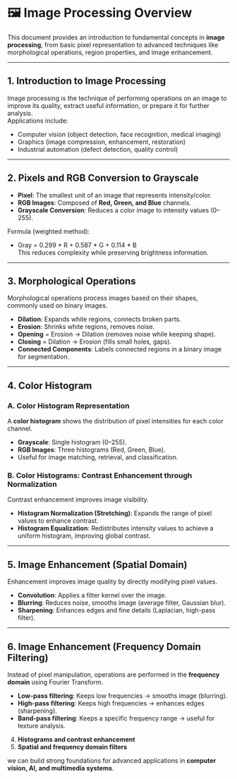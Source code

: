 # 🖼️ Image Processing Overview

This document provides an introduction to fundamental concepts in **image processing**, from basic pixel representation to advanced techniques like morphological operations, region properties, and image enhancement.  

---

## 1. Introduction to Image Processing
Image processing is the technique of performing operations on an image to improve its quality, extract useful information, or prepare it for further analysis.  
Applications include:
- Computer vision (object detection, face recognition, medical imaging)
- Graphics (image compression, enhancement, restoration)
- Industrial automation (defect detection, quality control)

---

## 2. Pixels and RGB Conversion to Grayscale
- **Pixel**: The smallest unit of an image that represents intensity/color.  
- **RGB Images**: Composed of **Red, Green, and Blue** channels.  
- **Grayscale Conversion**: Reduces a color image to intensity values (0–255).  

Formula (weighted method):  
- Gray = 0.299 * R + 0.587 * G + 0.114 * B
<br>This reduces complexity while preserving brightness information.

---

## 3. Morphological Operations
Morphological operations process images based on their shapes, commonly used on binary images.  

- **Dilation**: Expands white regions, connects broken parts.  
- **Erosion**: Shrinks white regions, removes noise.  
- **Opening** = Erosion → Dilation (removes noise while keeping shape).  
- **Closing** = Dilation → Erosion (fills small holes, gaps).  
- **Connected Components**: Labels connected regions in a binary image for segmentation.  

---

## 4. Color Histogram
### A. Color Histogram Representation
A **color histogram** shows the distribution of pixel intensities for each color channel.  
- **Grayscale**: Single histogram (0–255).  
- **RGB Images**: Three histograms (Red, Green, Blue).  
- Useful for image matching, retrieval, and classification.  
### B. Color Histograms: Contrast Enhancement through Normalization
Contrast enhancement improves image visibility.  
- **Histogram Normalization (Stretching)**: Expands the range of pixel values to enhance contrast.  
- **Histogram Equalization**: Redistributes intensity values to achieve a uniform histogram, improving global contrast.  

---

## 5. Image Enhancement (Spatial Domain)
Enhancement improves image quality by directly modifying pixel values.  
- **Convolution**: Applies a filter kernel over the image.  
- **Blurring**: Reduces noise, smooths image (average filter, Gaussian blur).  
- **Sharpening**: Enhances edges and fine details (Laplacian, high-pass filter).  

---

## 6. Image Enhancement (Frequency Domain Filtering)
Instead of pixel manipulation, operations are performed in the **frequency domain** using Fourier Transform.  
- **Low-pass filtering**: Keeps low frequencies → smooths image (blurring).  
- **High-pass filtering**: Keeps high frequencies → enhances edges (sharpening).  
- **Band-pass filtering**: Keeps a specific frequency range → useful for texture analysis.  
4. **Histograms and contrast enhancement**
5. **Spatial and frequency domain filters**  

we can build strong foundations for advanced applications in **computer vision, AI, and multimedia systems**.